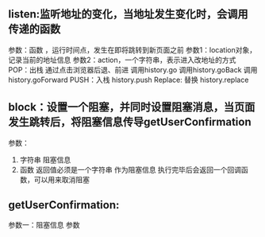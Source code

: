 ## listen:监听地址的变化，当地址发生变化时，会调用传递的函数
参数：函数 ，运行时间点，发生在即将跳转到新页面之前
参数1：location对象，记录当前的地址信息
参数2：action，一个字符串，表示进入改地址的方式
POP：出栈
 通过点击浏览器后退、前进
 调用history.go
 调用history.goBack
 调用history.goForward
PUSH：入栈
 history.push
Replace: 替换
 history.replace

## block：设置一个阻塞，并同时设置阻塞消息，当页面发生跳转后，将阻塞信息传导getUserConfirmation
参数：
1. 字符串 阻塞信息
2. 函数 返回值必须是一个字符串 作为阻塞信息
执行完毕后会返回一个回调函数，可以用来取消阻塞
## getUserConfirmation:
参数一：阻塞信息
参数